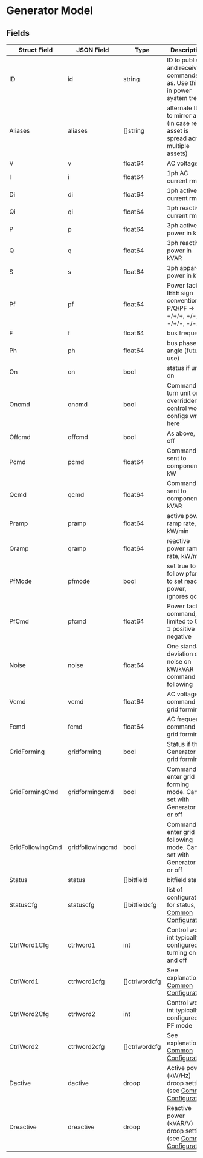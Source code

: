 # Generator Model

## Fields

| Struct Field     | JSON Field       | Type          | Description                                                                      |
| ---------------- | ---------------- | ------------- | -------------------------------------------------------------------------------- |
| ID               | id               | string        | ID to publish and receive commands as. Use this ID in power system tree          |
| Aliases          | aliases          | []string      | alternate IDs to mirror as (in case real asset is spread across multiple assets) |
| V                | v                | float64       | AC voltage                                                                       |
| I                | i                | float64       | 1ph AC current rms                                                               |
| Di               | di               | float64       | 1ph active current rms                                                           |
| Qi               | qi               | float64       | 1ph reactive current rms                                                         |
| P                | p                | float64       | 3ph active power in kW                                                           |
| Q                | q                | float64       | 3ph reactive power in kVAR                                                       |
| S                | s                | float64       | 3ph apparent power in kVA                                                        |
| Pf               | pf               | float64       | Power factor, IEEE sign convention. P/Q/PF -> +/+/+, +/-/-, -/+/-, -/-/+         |
| F                | f                | float64       | bus frequency                                                                    |
| Ph               | ph               | float64       | bus phase angle (future use)                                                     |
| On               | on               | bool          | status if unit is on                                                             |
| Oncmd            | oncmd            | bool          | Command to turn unit on, overridden if control word configs write here           |
| Offcmd           | offcmd           | bool          | As above, but off                                                                |
| Pcmd             | pcmd             | float64       | Command sent to component, kW                                                    |
| Qcmd             | qcmd             | float64       | Command sent to component, kVAR                                                  |
| Pramp            | pramp            | float64       | active power ramp rate, kW/min                                                   |
| Qramp            | qramp            | float64       | reactive power ramp rate, kW/min                                                 |
| PfMode           | pfmode           | bool          | set true to follow pfcmd to set reactive power, ignores qcmd                     |
| PfCmd            | pfcmd            | float64       | Power factor command, limited to 0.1-1 positive or negative                      |
| Noise            | noise            | float64       | One standard deviation of noise on kW/kVAR command following                     |
| Vcmd             | vcmd             | float64       | AC voltage command for grid forming                                              |
| Fcmd             | fcmd             | float64       | AC frequency command for grid forming                                            |
| GridForming      | gridforming      | bool          | Status if the Generator is grid forming                                          |
| GridFormingCmd   | gridformingcmd   | bool          | Command to enter grid forming mode. Can be set with Generator on or off          |
| GridFollowingCmd | gridfollowingcmd | bool          | Command to enter grid following mode. Can be set with Generator on or off        |
| Status           | status           | []bitfield    | bitfield status                                                                  |
| StatusCfg        | statuscfg        | []bitfieldcfg | list of configurations for status, see [Common Configuration](config.md))        |
| CtrlWord1Cfg     | ctrlword1        | int           | Control word int typically configured for turning on and off                     |
| CtrlWord1        | ctrlword1cfg     | []ctrlwordcfg | See explanation in [Common Configuration](config.md))                            |
| CtrlWord2Cfg     | ctrlword2        | int           | Control word int typically configured for PF mode                                |
| CtrlWord2        | ctrlword2cfg     | []ctrlwordcfg | See explanation in [Common Configuration](config.md))                            |
| Dactive          | dactive          | droop         | Active power (kW/Hz) droop settings (see [Common Configuration](config.md))      |
| Dreactive        | dreactive        | droop         | Reactive power (kVAR/V) droop settings (see [Common Configuration](config.md))   |
